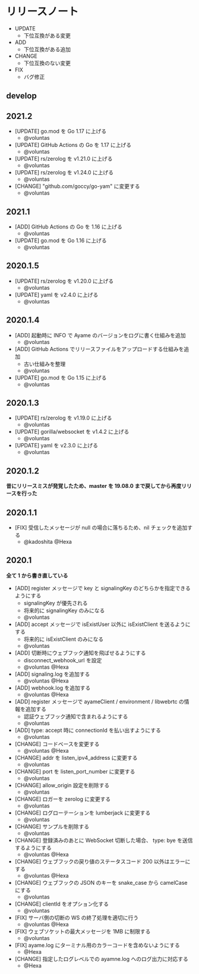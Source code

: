 # リリースノート

- UPDATE
    - 下位互換がある変更
- ADD
    - 下位互換がある追加
- CHANGE
    - 下位互換のない変更
- FIX
    - バグ修正

## develop

## 2021.2

- [UPDATE] go.mod を Go 1.17 に上げる
    - @voluntas
- [UPDATE] GitHub Actions の Go を 1.17 に上げる
    - @voluntas
- [UPDATE] rs/zerolog を v1.21.0 に上げる
    - @voluntas
- [UPDATE] rs/zerolog を v1.24.0 に上げる
    - @voluntas
- [CHANGE] "github.com/goccy/go-yam" に変更する
    - @voluntas

## 2021.1

- [ADD] GitHub Actions の Go を 1.16 に上げる
    - @voluntas
- [UPDATE] go.mod を Go 1.16 に上げる
    - @voluntas

## 2020.1.5

- [UPDATE] rs/zerolog を v1.20.0 に上げる
    - @voluntas
- [UPDATE] yaml を v2.4.0 に上げる
    - @voluntas

## 2020.1.4

- [ADD] 起動時に INFO で Ayame のバージョンをログに書く仕組みを追加
    - @voluntas
- [ADD] GitHub Actions でリリースファイルをアップロードする仕組みを追加
    - 古い仕組みを整理
    - @voluntas
- [UPDATE] go.mod を Go 1.15 に上げる
    - @voluntas

## 2020.1.3

- [UPDATE] rs/zerolog を v1.19.0 に上げる
    - @voluntas
- [UPDATE] gorilla/websocket を v1.4.2 に上げる
    - @voluntas
- [UPDATE] yaml を v2.3.0 に上げる
    - @voluntas

## 2020.1.2

**昔にリリースミスが発覚したため、master を 19.08.0 まで戻してから再度リリースを行った**

## 2020.1.1

- [FIX] 受信したメッセージが null の場合に落ちるため、nil チェックを追加する
    - @kadoshita @Hexa

## 2020.1

**全て 1 から書き直している**

- [ADD] register メッセージで key と signalingKey のどちらかを指定できるようにする
    - signalingKey が優先される
    - 将来的に signalingKey のみになる
    - @voluntas
- [ADD] accept メッセージで isExistUser 以外に isExistClient を送るようにする
    - 将来的に isExistClient のみになる
    - @voluntas
- [ADD] 切断時にウェブフック通知を飛ばせるようにする
    - disconnect_webhook_url を設定
    - @voluntas @Hexa
- [ADD] signaling.log を追加する
    - @voluntas @Hexa
- [ADD] webhook.log を追加する
    - @voluntas @Hexa
- [ADD] register メッセージで ayameClient / environment / libwebrtc の情報を追加する
    - 認証ウェブフック通知で含まれるようにする
    - @voluntas
- [ADD] type: accept 時に connectionId を払い出すようにする
    - @voluntas
- [CHANGE] コードベースを変更する
    - @voluntas @Hexa
- [CHANGE] addr を listen_ipv4_address に変更する
    - @voluntas
- [CHANGE] port を listen_port_number に変更する
    - @voluntas
- [CHANGE] allow_origin 設定を削除する
    - @voluntas
- [CHANGE] ロガーを zerolog に変更する
    - @voluntas
- [CHANGE] ログローテーションを lumberjack に変更する
    - @voluntas
- [CHANGE] サンプルを削除する
    - @voluntas
- [CHANGE] 登録済みのあとに WebSocket 切断した場合、 type: bye を送信するようにする
    - @voluntas @Hexa
- [CHANGE] ウェブフックの戻り値のステータスコード 200 以外はエラーにする
    - @voluntas @Hexa
- [CHANGE] ウェブフックの JSON のキーを snake_case から camelCase にする
    - @voluntas
- [CHANGE] clientId をオプション化する
    - @voluntas
- [FIX] サーバ側の切断の WS の終了処理を適切に行う
    - @voluntas @Hexa
- [FIX] ウェブソケットの最大メッセージを 1MB に制限する
    - @voluntas
- [FIX] ayame.log にターミナル用のカラーコードを含めないようにする
    - @Hexa
- [CHANGE] 指定したログレベルでの ayamne.log へのログ出力に対応する
    - @Hexa
